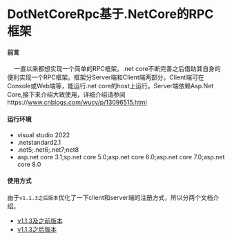 # DotNetCoreRpc基于.NetCore的RPC框架

#### 前言
&nbsp;&nbsp;&nbsp;&nbsp;一直以来都想实现一个简单的RPC框架。.net core不断完善之后借助其自身的便利实现一个RPC框架。框架分Server端和Client端两部分。Client端可在Console或Web端等，能运行.net core的host上运行。Server端依赖Asp.Net Core,接下来介绍大致使用，详细介绍请参阅https://www.cnblogs.com/wucy/p/13096515.html

#### 运行环境
<ul>
    <li>visual studio 2022</li>
    <li>.netstandard2.1</li>
    <li>.net5;.net6;.net7;net8</li>
    <li>asp.net core 3.1;sp.net core 5.0;asp.net core 6.0;asp.net core 7.0;asp.net core 8.0</li>
</ul>

#### 使用方式
由于`v1.1.3之后版本`优化了一下client和server端的注册方式，所以分两个文档介绍。
+ [v1.1.3及之前版本](https://github.com/softlgl/DotNetCoreRpc/blob/master/docs/1.1.3及之前版本.md)
+ [v1.1.3之后版本](https://github.com/softlgl/DotNetCoreRpc/blob/master/docs/1.1.3更高版本.md)
